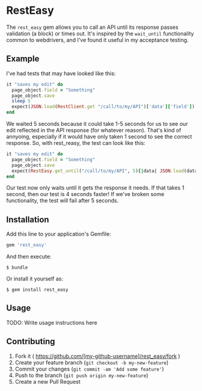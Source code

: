 # RestEasy

The `rest_easy` gem allows you to call an API until its response passes validation (a block) or times out. It's inspired by the `wait_until` functionality common to webdrivers, and I've found it useful in my acceptance testing.

## Example

I've had tests that may have looked like this:

```ruby
it "saves my edit" do
  page_object.field = "Something"
  page_object.save
  sleep 5
  expect(JSON.load(RestClient.get "/call/to/my/API")['data']['field']).to eq('Something')
end
```

We waited 5 seconds because it could take 1-5 seconds for us to see our edit reflected in the API response (for whatever reason). That's kind of annyoing, especially if it would have only taken 1 second to see the correct response. So, with rest_reasy, the test can look like this:

```ruby
it "saves my edit" do
  page_object.field = "Something"
  page_object.save
  expect(RestEasy.get_until("/call/to/my/API", 5){|data| JSON.load(data)['data']['field'] == 'Something'}).to be_truthy
end
```

Our test now only waits until it gets the response it needs. If that takes 1 second, then our test is 4 seconds faster! If we've broken some functionality, the test will fail after 5 seconds.

## Installation

Add this line to your application's Gemfile:

```ruby
gem 'rest_easy'
```

And then execute:

    $ bundle

Or install it yourself as:

    $ gem install rest_easy

## Usage

TODO: Write usage instructions here

## Contributing

1. Fork it ( https://github.com/[my-github-username]/rest_easy/fork )
2. Create your feature branch (`git checkout -b my-new-feature`)
3. Commit your changes (`git commit -am 'Add some feature'`)
4. Push to the branch (`git push origin my-new-feature`)
5. Create a new Pull Request
